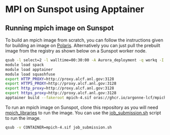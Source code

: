 # MPI on Sunspot using Apptainer

## Running mpich image on Sunspot

To build an mpich image from scratch, you can follow the instructions given for building an image on [Polaris](../Polaris/README.md). Alternatively you can just pull the prebuilt image from the registry as shown below on a Sunspot worker node.

```bash
qsub -l select=2 -l walltime=00:30:00 -A Aurora_deployment -q workq -I
module load spack
module load apptainer
module load squashfuse
export HTTP_PROXY=http://proxy.alcf.anl.gov:3128
export HTTPS_PROXY=http://proxy.alcf.anl.gov:3128
export http_proxy=http://proxy.alcf.anl.gov:3128
export https_proxy=http://proxy.alcf.anl.gov:3128
apptainer build --fakeroot mpich-4.sif oras://ghcr.io/argonne-lcf/mpich-4:latest
```

To run an mpich image on Sunspot, clone this repository as you will need [mpich_libraries](mpich_libraries) to run the image. You can use the [job_submission.sh](job_submission.sh) script to run the image.

```bash
qsub -v CONTAINER=mpich-4.sif job_submission.sh
```



